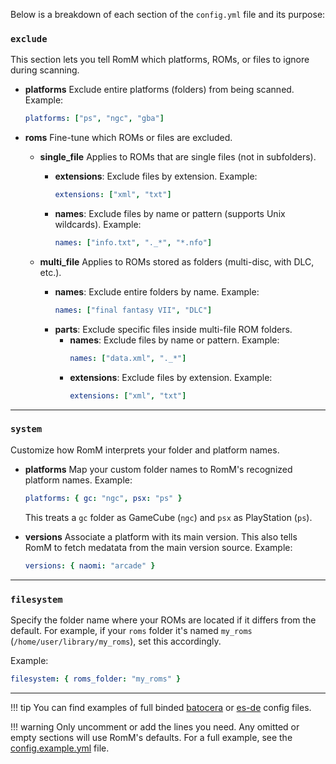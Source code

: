<!-- trunk-ignore-all(markdownlint/MD033) -->
<!-- trunk-ignore-all(markdownlint/MD041) -->

Below is a breakdown of each section of the `config.yml` file and its purpose:

### `exclude`

This section lets you tell RomM which platforms, ROMs, or files to ignore during scanning.

- **platforms**
  Exclude entire platforms (folders) from being scanned.
  Example:

    ```yaml
    platforms: ["ps", "ngc", "gba"]
    ```

- **roms**
  Fine-tune which ROMs or files are excluded.

    - **single_file**
      Applies to ROMs that are single files (not in subfolders).

        - **extensions**: Exclude files by extension.
          Example:
            ```yaml
            extensions: ["xml", "txt"]
            ```
        - **names**: Exclude files by name or pattern (supports Unix wildcards).
          Example:
            ```yaml
            names: ["info.txt", "._*", "*.nfo"]
            ```

    - **multi_file**
      Applies to ROMs stored as folders (multi-disc, with DLC, etc.).
        - **names**: Exclude entire folders by name.
          Example:
            ```yaml
            names: ["final fantasy VII", "DLC"]
            ```
        - **parts**: Exclude specific files inside multi-file ROM folders.
            - **names**: Exclude files by name or pattern.
              Example:
                ```yaml
                names: ["data.xml", "._*"]
                ```
            - **extensions**: Exclude files by extension.
              Example:
                ```yaml
                extensions: ["xml", "txt"]
                ```

---

### `system`

Customize how RomM interprets your folder and platform names.

- **platforms**
  Map your custom folder names to RomM's recognized platform names.
  Example:

    ```yaml
    platforms: { gc: "ngc", psx: "ps" }
    ```

    This treats a `gc` folder as GameCube (`ngc`) and `psx` as PlayStation (`ps`).

- **versions**
  Associate a platform with its main version. This also tells RomM to fetch medatata from the main version source.
  Example:
    ```yaml
    versions: { naomi: "arcade" }
    ```

---

### `filesystem`

Specify the folder name where your ROMs are located if it differs from the default. For example, if your `roms` folder it's named `my_roms` (`/home/user/library/my_roms`), set this accordingly.

Example:

```yaml
filesystem: { roms_folder: "my_roms" }
```

---

<!-- prettier-ignore -->
!!! tip
  You can find examples of full binded <a href="https://github.com/rommapp/romm/blob/release/examples/config.batocera-retrobat.yml" target="_blank" rel="noopener noreferrer">batocera</a> or <a href="https://github.com/rommapp/romm/blob/release/examples/config.es-de.example.yml" target="_blank" rel="noopener noreferrer">es-de</a> config files.

<!-- prettier-ignore -->
!!! warning
  Only uncomment or add the lines you need. Any omitted or empty sections will use RomM's defaults.
For a full example, see the <a href="https://github.com/rommapp/romm/blob/release/examples/config.example.yml" target="_blank" rel="noopener noreferrer">config.example.yml</a> file.
